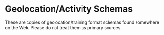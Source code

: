 # Geolocation/Activity Schemas

These are copies of geolocation/training format schemas found somewhere on the Web. Please do not treat them as primary sources.

